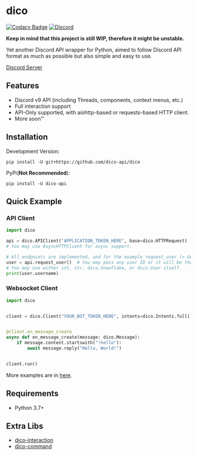 # dico
[![Codacy Badge](https://app.codacy.com/project/badge/Grade/0eff61ab0fd741ff8e13a086699d6672)](https://www.codacy.com/gh/eunwoo1104/dico/dashboard?utm_source=github.com&amp;utm_medium=referral&amp;utm_content=eunwoo1104/dico&amp;utm_campaign=Badge_Grade)
[![Discord](https://img.shields.io/discord/832488748843401217)](https://discord.gg/QH4AXNySpB)

**Keep in mind that this project is still WIP, therefore it might be unstable.**

Yet another Discord API wrapper for Python, aimed to follow Discord API format as much as possible but also simple and easy to use.

[Discord Server](https://discord.gg/QH4AXNySpB)

## Features
- Discord v9 API (including Threads, components, context menus, etc.)
- Full interaction support
- API-Only supported, with aiohttp-based or requests-based HTTP client.
- More soon™

## Installation
Development Version:
```
pip install -U git+https://github.com/dico-api/dico
```
PyPi(**Not Recommended**):
```
pip install -U dico-api
```

## Quick Example

### API Client

```py
import dico

api = dico.APIClient("APPLICATION_TOKEN_HERE", base=dico.HTTPRequest)
# You may use AsyncHTTPClient for async support.

# All endpoints are implemented, and for the example request_user (= Get User) will be used.
user = api.request_user()  # You may pass any user ID or it will be the application itself.
# You may use either int, str, dico.Snowflake, or dico.User itself.
print(user.username)
```

### Websocket Client
```py
import dico


client = dico.Client("YOUR_BOT_TOKEN_HERE", intents=dico.Intents.full())


@client.on_message_create
async def on_message_create(message: dico.Message):
    if message.content.startswith("!hello"):
        await message.reply("Hello, World!")


client.run()
```
More examples are in [here](https://github.com/dico-api/dico/tree/master/examples).

## Requirements
- Python 3.7+

## Extra Libs
- [dico-interaction](https://github.com/dico-api/dico-interaction)
- [dico-command](https://github.com/dico-api/dico-command)
